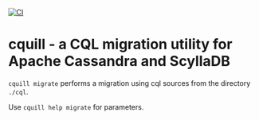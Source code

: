[![CI](https://img.shields.io/github/actions/workflow/status/eighty4/cquill/test.yml)](https://github.com/eighty4/cquill/actions/workflows/test.yml)

# cquill - a CQL migration utility for Apache Cassandra and ScyllaDB

`cquill migrate` performs a migration using cql sources from the directory `./cql`.

Use `cquill help migrate` for parameters.
